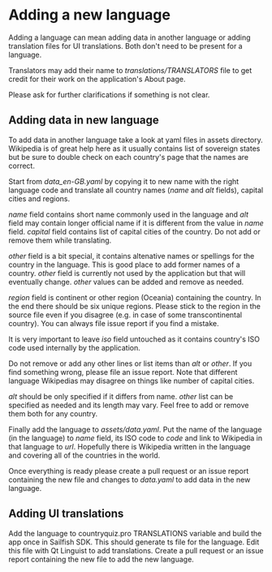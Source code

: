 Adding a new language
=====================
Adding a language can mean adding data in another language or adding
translation files for UI translations. Both don't need to be present for a
language.

Translators may add their name to _translations/TRANSLATORS_ file to get credit
for their work on the application's About page.

Please ask for further clarifications if something is not clear.

Adding data in new language
---------------------------
To add data in another language take a look at yaml files in assets directory.
Wikipedia is of great help here as it usually contains list of sovereign states
but be sure to double check on each country's page that the names are correct.

Start from _data\_en-GB.yaml_ by copying it to new name with the right language
code and translate all country names (_name_ and _alt_ fields), capital cities
and regions.

_name_ field contains short name commonly used in the language and _alt_ field
may contain longer official name if it is different from the value in _name_
field. _capital_ field contains list of capital cities of the country. Do not
add or remove them while translating.

_other_ field is a bit special, it contains altenative names or spellings for
the country in the language. This is good place to add former names of a
country.  _other_ field is currently not used by the application but that will
eventually change. _other_ values can be added and remove as needed.

_region_ field is continent or other region (Oceania) containing the country.
In the end there should be six unique regions. Please stick to the region in
the source file even if you disagree (e.g. in case of some transcontinental
country). You can always file issue report if you find a mistake.

It is very important to leave _iso_ field untouched as it contains country's
ISO code used internally by the application.

Do not remove or add any other lines or list items than _alt_ or _other_. If
you find something wrong, please file an issue report. Note that different
language Wikipedias may disagree on things like number of capital cities.

_alt_ should be only specified if it differs from name. _other_ list can be
specified as needed and its length may vary. Feel free to add or remove them
both for any country.

Finally add the language to _assets/data.yaml_. Put the name of the language
(in the language) to _name_ field, its ISO code to _code_ and link to Wikipedia
in that language to _url_. Hopefully there is Wikipedia written in the language
and covering all of the countries in the world.

Once everything is ready please create a pull request or an issue report
containing the new file and changes to _data.yaml_ to add data in the new
language.

Adding UI translations
----------------------
Add the language to countryquiz.pro TRANSLATIONS variable and build the app
once in Sailfish SDK. This should generate ts file for the language. Edit this
file with Qt Linguist to add translations. Create a pull request or an issue
report containing the new file to add the new language.
